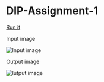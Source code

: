 # DIP-Assignment-1


[Run it](https://replit.com/@7709447767/Assignment-1#main.py) 


Input image 

![Input image](/Input_img.jpeg)

Output image

![Iutput image](/Output_img.png)



